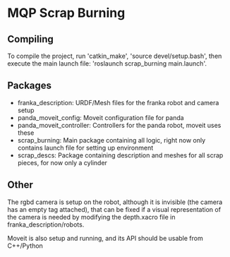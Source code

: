 # MQP Scrap Burning

## Compiling
To compile the project, run 'catkin_make', 'source devel/setup.bash', then execute the main launch file: 'roslaunch scrap_burning main.launch'.

## Packages
* franka_description: URDF/Mesh files for the franka robot and camera setup
* panda_moveit_config: Moveit configuration file for panda
* panda_moveit_controller: Controllers for the panda robot, moveit uses these
* scrap_burning: Main package containing all logic, right now only contains launch file for setting up environment
* scrap_descs: Package containing description and meshes for all scrap pieces, for now only a cylinder

## Other
The rgbd camera is setup on the robot, although it is invisible (the camera has an empty <visual> tag attached), that can be fixed if a visual representation of the camera is needed by modifying the depth.xacro file in franka_description/robots.

Moveit is also setup and running, and its API should be usable from C++/Python

